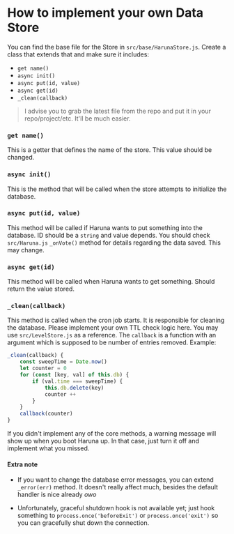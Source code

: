 # How to implement your own Data Store

You can find the base file for the Store in `src/base/HarunaStore.js`.  Create a class that extends that and make sure it includes:
* `get name()`
* `async init()`
* `async put(id, value)`
* `async get(id)`
* `_clean(callback)`
> I advise you to grab the latest file from the repo and put it in your repo/project/etc. It'll be much easier.

### `get name()`
This is a getter that defines the name of the store. This value should be changed.

### `async init()`
This is the method that will be called when the store attempts to initialize the database.

### `async put(id, value)`
This method will be called if Haruna wants to put something into the database. ID should be a `string` and value depends. You should check `src/Haruna.js` `_onVote()` method for details regarding the data saved. This may change.

### `async get(id)`
This method will be called when Haruna wants to get something. Should return the value stored.

### `_clean(callback)`
This method is called when the cron job starts. It is responsible for cleaning the database. Please implement your own TTL check logic here. You may use `src/LevelStore.js` as a reference.
The `callback` is a function with an argument which is supposed to be number of entries removed.
Example:
```js
_clean(callback) {
    const sweepTime = Date.now()
    let counter = 0
    for (const [key, val] of this.db) {
        if (val.time === sweepTime) {
            this.db.delete(key)
            counter ++
        }
    }
    callback(counter)
}
```

If you didn't implement any of the core methods, a warning message will show up when you boot Haruna up. In that case, just turn it off and implement what you missed.


#### Extra note
* If you want to change the database error messages, you can extend `_error(err)` method. It doesn't really affect much, besides the default handler is nice already *owo*

* Unfortunately, graceful shutdown hook is not available yet; just hook something to `process.once('beforeExit')` or `process.once('exit')` so you can gracefully shut down the connection.